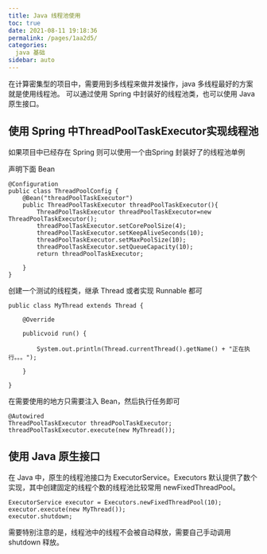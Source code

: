 ```yaml
---
title: Java 线程池使用
toc: true
date: 2021-08-11 19:18:36
permalink: /pages/1aa2d5/
categories:
  java 基础
sidebar: auto
---
```


在计算密集型的项目中，需要用到多线程来做并发操作，java 多线程最好的方案就是使用线程池。
可以通过使用 Spring 中封装好的线程池类，也可以使用 Java 原生接口。

## 使用 Spring 中ThreadPoolTaskExecutor实现线程池

如果项目中已经存在 Spring 则可以使用一个由Spring 封装好了的线程池单例

声明下面 Bean

```
@Configuration
public class ThreadPoolConfig {
    @Bean("threadPoolTaskExecutor")
    public ThreadPoolTaskExecutor threadPoolTaskExecutor(){
        ThreadPoolTaskExecutor threadPoolTaskExecutor=new ThreadPoolTaskExecutor();
        threadPoolTaskExecutor.setCorePoolSize(4);
        threadPoolTaskExecutor.setKeepAliveSeconds(10);
        threadPoolTaskExecutor.setMaxPoolSize(10);
        threadPoolTaskExecutor.setQueueCapacity(10);
        return threadPoolTaskExecutor;

    }
}
```

创建一个测试的线程类，继承 Thread 或者实现 Runnable 都可

```
public class MyThread extends Thread {

    @Override

    publicvoid run() {

        System.out.println(Thread.currentThread().getName() + "正在执行。。。");

    }

}

```

在需要使用的地方只需要注入 Bean，然后执行任务即可

```
@Autowired
ThreadPoolTaskExecutor threadPoolTaskExecutor;
threadPoolTaskExecutor.execute(new MyThread());

```


## 使用 Java 原生接口

在 Java 中，原生的线程池接口为 ExecutorService。Executors 默认提供了数个实现，其中创建固定的线程个数的线程池比较常用 newFixedThreadPool。


```
ExecutorService executor = Executors.newFixedThreadPool(10);
executor.execute(new MyThread());
executor.shutdown;
```

需要特别注意的是，线程池中的线程不会被自动释放，需要自己手动调用 shutdown 释放。
